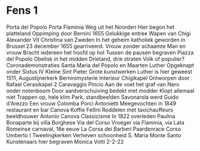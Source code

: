# Fens 1
Porta del Popolo
	Porta Flaminia
		Weg uit het Noorden
		Hier begon het platteland 
		Oppimping door Bernini 1655
		Gelukkige entree
		Wapen van Chigi
			Alexander VII
Christina van Zweden
	In het geheim katholiek geworden in Brussel
	23 december 1655 gearriveerd. 
	Vrouw zonder schaamte
	Man en vrouw
	Bracht iedereen het hoofd op hol
	Tussen de pausen begraven
Piazza del Popolo
	Obelisk in het midden
	Drietand, drie straten 
	Volk of populier? 
	Coronademonstraties
Santa Maria del Popolo en Maarten Luther
	Opgeknapt onder Sixtus IV
	Kleine Sint Pieter
	Grote kunstwerken
	Luther is hier geweest 1511, Augustijnerkerk
	Berninimysterie
	Interieur
		Chigikapel
			Ontworpen door Rafael
		Cerasikapel
			2 Caravaggio 
Pincio
	Aan de voet het graf van Nero onder notenboom
	Door aardverschuiving bedekt met modder
	Klopt allemaal niet
	Trappen op, hele klim
	Park, standbeelden 
		Savonarola werd Guido d'Arezzo
		Een vrouw
			Colomba Porci Antonietti
				Meegevochten in 1849
restaurant en bar Canova
	Koffie
	Fellini
		Roddelen met taxichauffeurs 
beeldhouwer Antonio Canova
	Classicisme
	In 1822 overleden 
	Paulina Bonaparte bij villa Borghese
Via del Corso
	Vroeger via Flaminia, via Lata
	Romeinse carnaval, 16e eeuw
		La Corsa dei Barberi
		Paardenrace
	Corso Umberto I
	Tweelingkerken
		Verheven schoonheid
		S. Maria Monte Santo
			Kunstenaars hier begraven
				Monica Votti 2-2-22
